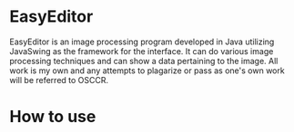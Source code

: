 # EasyEditor
EasyEditor is an image processing program developed in Java utilizing JavaSwing as the framework for the interface. It can do various image processing techniques and can show a data pertaining to the image. All work is my own and any attempts to plagarize or pass as one's own work will be referred to OSCCR.

# How to use

